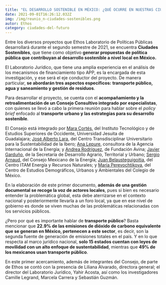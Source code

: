 ```yaml
---
title: "EL DESARROLLO SOSTENIBLE EN MÉXICO: ¿QUÉ OCURRE EN NUESTRAS CIUDADES?"
date: 2021-09-01T16:26:12.032Z
img: /img/reunio_n-ciudades-sostenibles.png
autor: Ethos
category: ciudades-del-futuro
---
```

<!--StartFragment-->

Entre los diversos proyectos que Ethos Laboratorio de Políticas Públicas desarrollará durante el segundo semestre de 2021, se encuentra **Ciudades Sostenibles**, que tiene como objetivo **generar propuestas de política pública que contribuyan al desarrollo sostenible a nivel local en México.**

El Laboratorio Jurídico, que tiene una amplia experiencia en el análisis de los mecanismos de financiamiento tipo APP, es la encargada de esta investigación, y ese será el eje conductor del proyecto. De manera particular, **se abordarán tres aspectos específicos:** **transporte público, agua y saneamiento y gestión de residuos**.

Para desarrollar el proyecto, se cuenta con el **acompañamiento y la retroalimentación de un Consejo Consultivo integrado por especialistas**, con quienes se llevó a cabo la primera reunión para hablar sobre el *policy brief* enfocado al **transporte urbano y las estrategias para su desarrollo sostenible**.

El Consejo está integrado por [Mara Cortés](https://www.linkedin.com/in/mara-alejandra-cort%C3%A9s-lara-b759a952/?originalSubdomain=mx), del Instituto Tecnológico y de Estudios Superiores de Occidente, Universidad Jesuita de Guadalajara; [José Alberto Lara](https://www.linkedin.com/in/jalps/?originalSubdomain=mx), del Centro Transdisciplinar Universitario para la Sustentabilidad de la Ibero; [Ana Lepure](https://www.linkedin.com/in/ana-lepure-74255b17/?originalSubdomain=mx), consultora de la Agencia Internacional de la Energía; y [Andrea Rodríguez](https://www.linkedin.com/in/andrea-rodriguez-osuna-98064317/?locale=es_ES), de Fundación Avina; [Javier Garduño](https://www.linkedin.com/in/javiergarduno/?originalSubdomain=mx), de la Secretaría de Desarrollo Agrario, Territorial y Urbano; [Sergio Arnaud](https://www.linkedin.com/in/sergio-arnaud-galguera-09406888/?originalSubdomain=mx), del Consejo Mexicano de la Energía; [Juan Belausteguigoitia](https://facultad.itam.mx/facultad/6610110897-juan-carlos-belausteguigoitia-rius), del Centro ITAM Energía y Recursos Naturales; y [María Perevochtikova](https://mariaperevochtchikova.colmex.mx/), del Centro de Estudios Demográficos, Urbanos y Ambientales del Colegio de México.

En la elaboración de este primer documento, **además de una gestión documental se recoge la voz de actores locales**, pues si bien es necesario entender la problemática global, esta debe aterrizarse en el contexto nacional y posteriormente llevarla a un foro local, ya que en ese nivel de gobierno es donde se viven muchas de las problemáticas relacionadas con los servicios públicos.

¿Pero por qué es importante hablar de **transporte público**? Basta mencionar que **22.9% de las emisiones de dióxido de carbono equivalente que se generan en México, pertenecen a este sector**, es decir, son la segunda fuente de generación de emisiones totales en el país. Y en lo que respecta al marco jurídico nacional, **solo 15 estados cuentan con leyes de movilidad con un alto enfoque de sustentabilidad**, mientras que **49% de los mexicanos usan transporte público**.

En este primer acercamiento, además de integrantes del Consejo, de parte de Ethos se contó con la presencia de Liliana Alvarado, directora general; el director del Laboratorio Jurídico, Yahir Acosta, así como los investigadores Camille Legrand, Marcela Carrera y Sebastián Guzmán.

<!--EndFragment-->